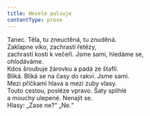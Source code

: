 ```yaml
---
title: Wesele pulsuje
contentType: prose
---
```


<section>

Tanec. Těla, tu zneuctěná, tu znuděná.  
Zaklapne víko, zachrastí řetězy,  
zachrastí kosti k večeři. Jsme sami, hledáme se,  
ohlodáváme.  
Kdos šroubuje žárovku a padá ze štaflí.  
Bliká. Bliká se na časy do rakví. Jsme sami.  
Mezi příčkami hlava a mezi zuby vlasy.  
Touto cestou, posléze vpravo. Šaty splihlé  
a mouchy ulepené. Nenajít se.  
Hlasy: „Zase ne?“ „Ne.“

</section>
